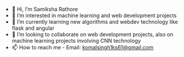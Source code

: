 - 👋 Hi, I’m Samiksha Rathore
- 👀 I’m interested in machine learning and web development projects
- 🌱 I’m currently learning new algorithms and webdev technology like flask and angular
- 💞️ I’m looking to collaborate on web development projects, also on machine learning projects involving CNN technology
- 📫 How to reach me - Email: komalsingh1ks61@gmail.com

